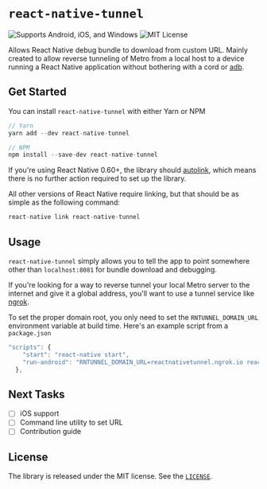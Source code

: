 # `react-native-tunnel`
![Supports Android, iOS, and Windows](https://img.shields.io/badge/platforms-android%20-orange.svg) ![MIT License](https://img.shields.io/badge/license-MIT-yellowgreen.svg)

Allows React Native debug bundle to download from custom URL. Mainly created to allow reverse tunneling of Metro from a local host to a device running a React Native application without bothering with a cord or [adb](https://developer.android.com/studio/command-line/adb).

## Get Started
You can install `react-native-tunnel` with either Yarn or NPM

```js
// Yarn
yarn add --dev react-native-tunnel

// NPM
npm install --save-dev react-native-tunnel
```

If you're using React Native 0.60+, the library should [autolink](https://github.com/react-native-community/cli/blob/master/docs/autolinking.md), which means there is no further action required to set up the library.

All other versions of React Native require linking, but that should be as simple as the following command:

```js
react-native link react-native-tunnel
```

## Usage
`react-native-tunnel` simply allows you to tell the app to point somewhere other than `localhost:8081` for bundle download and debugging.

If you're looking for a way to reverse tunnel your local Metro server to the internet and give it a global address, you'll want to use a tunnel service like [ngrok](https://ngrok.com/).

To set the proper domain root, you only need to set the `RNTUNNEL_DOMAIN_URL` environment variable at build time. Here's an example script from a `package.json`

```js
"scripts": {
    "start": "react-native start",
    "run-android": "RNTUNNEL_DOMAIN_URL=reactnativetunnel.ngrok.io react-native run-android"
  },
```

## Next Tasks
- [ ] iOS support
- [ ] Command line utility to set URL
- [ ] Contribution guide

## License

The library is released under the MIT license. See the [`LICENSE`](/LICENSE).